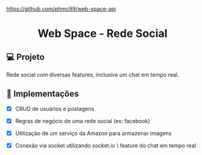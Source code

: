 https://github.com/phmc99/web-space-api
<h1 align="center">
  Web Space - Rede Social
</h1>



## 💻 Projeto
Rede social com diversas features, inclusive um chat em tempo real.

## 🔨 Implementações

- [X] CRUD de usuários e postagens
- [X] Regras de negócio de uma rede social (ex: facebook)
- [X] Utilização de um serviço da Amazon para armazenar imagens
- [X] Conexão via socket utilizando socket.io \ feature do chat em tempo real

